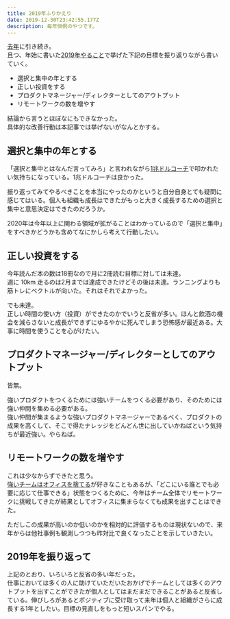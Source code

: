 ```yaml
---
title: 2019年ふりかえり
date: 2019-12-30T23:42:55.177Z
description: 毎年恒例のやつです。
---
```

[去年](https://shirokuro331.me/posts/remenber2018/)に引き続き。\
且つ、年始に書いた[2019年やること](https://shirokuro331.me/posts/hello2019/)で挙げた下記の目標を振り返りながら書いていく。

* 選択と集中の年とする
* 正しい投資をする
* プロダクトマネージャー/ディレクターとしてのアウトプット
* リモートワークの数を増やす

結論から言うとほぼなにもできなかった。\
具体的な改善行動は本記事では挙げないがなんとかする。

## 選択と集中の年とする

「選択と集中とはなんだ言ってみろ」と言われながら[1兆ドルコーチ](https://www.amazon.co.jp/1%E5%85%86%E3%83%89%E3%83%AB%E3%82%B3%E3%83%BC%E3%83%81-%E3%82%B7%E3%83%AA%E3%82%B3%E3%83%B3%E3%83%90%E3%83%AC%E3%83%BC%E3%81%AE%E3%83%AC%E3%82%B8%E3%82%A7%E3%83%B3%E3%83%89-%E3%83%93%E3%83%AB%E3%83%BB%E3%82%AD%E3%83%A3%E3%83%B3%E3%83%99%E3%83%AB%E3%81%AE%E6%88%90%E5%8A%9F%E3%81%AE%E6%95%99%E3%81%88-%E3%82%A8%E3%83%AA%E3%83%83%E3%82%AF%E3%83%BB%E3%82%B7%E3%83%A5%E3%83%9F%E3%83%83%E3%83%88/dp/4478107246)で叩かれたい気持ちになっている。1兆ドルコーチは良かった。

振り返ってみてやるべきことを本当にやったのかというと自分自身とても疑問に感じてはいる。個人も組織も成長はできたがもっと大きく成長するための選択と集中と意思決定はできたのだろうか。

2020年は今年以上に関わる領域が拡がることはわかっているので「選択と集中」をすべきかどうかも含めてなにかしら考えて行動したい。

## 正しい投資をする

今年読んだ本の数は18冊なので月に2冊読む目標に対しては未達。\
週に 10km 走るのは2月までは達成できたけどその後は未達。ランニングよりも筋トレにベクトルが向いた。それはそれでよかった。

でも未達。\
正しい時間の使い方（投資）ができたのかでいうと反省が多い。ほんと飲酒の機会を減らさないと成長ができずにゆるやかに死んでしまう恐怖感が最近ある。大事に時間を使うことを心がけたい。

## プロダクトマネージャー/ディレクターとしてのアウトプット

皆無。

強いプロダクトをつくるためには強いチームをつくる必要があり、そのためには強い仲間を集める必要がある。\
強い仲間が集まるような強いプロダクトマネージャーであるべく、プロダクトの成果を高くして、そこで得たナレッジをどんどん世に出していかねばという気持ちが最近強い。やらねば。

## リモートワークの数を増やす

これは少なからずできたと思う。\
[強いチームはオフィスを捨てる](https://www.amazon.co.jp/%E5%BC%B7%E3%81%84%E3%83%81%E3%83%BC%E3%83%A0%E3%81%AF%E3%82%AA%E3%83%95%E3%82%A3%E3%82%B9%E3%82%92%E6%8D%A8%E3%81%A6%E3%82%8B-%E3%82%B8%E3%82%A7%E3%82%A4%E3%82%BD%E3%83%B3-%E3%83%95%E3%83%AA%E3%83%BC%E3%83%89-ebook/dp/B00JFLJ13W/ref=tmm_kin_swatch_0?_encoding=UTF8&qid=&sr=)が好きなこともあるが、「どこにいる誰とでも必要に応じて仕事できる」状態をつくるために、今年はチーム全体でリモートワークに挑戦してきたが結果としてオフィスに集まらなくても成果を出すことはできた。

ただしこの成果が高いのか低いのかを相対的に評価するものは現状ないので、来年からは他社事例も観測しつつも昨対比で良くなったことを示していきたい。

## 2019年を振り返って

上記のとおり、いろいろと反省の多い年だった。\
仕事においては多くの人に助けていただいたおかげでチームとしては多くのアウトプットを出すことができたが個人としてはまだまだできることがあると反省している。伸びしろがあるとポジティブに受け取って来年は個人と組織がさらに成長する1年としたい。目標の見直しをもっと短いスパンでやる。

